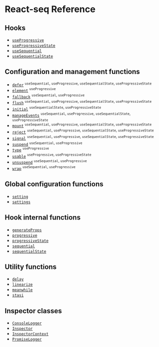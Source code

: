 # React-seq Reference

## Hooks

* [`useProgressive`](./useProgressive.md)
* [`useProgressiveState`](./useProgressiveState.md)
* [`useSequential`](./useSequential.md)
* [`useSequentialState`](./useSequentialState.md)

## Configuration and management functions

* [`defer`](./defer.md) <sup>`useSequential`, `useProgressive`, `useSequentialState`, `useProgressiveState`</sup>
* [`element`](./element.md) <sup>`useProgressive`</sup>
* [`fallback`](./fallback.md) <sup>`useSequential`, `useProgressive`</sup>
* [`flush`](./flush.md) <sup>`useSequential`, `useProgressive`, `useSequentialState`, `useProgressiveState`</sup>
* [`initial`](./initial.md) <sup>`useSequentialState`, `useProgressiveState`</sup>
* [`manageEvents`](./manageEvents.md) <sup>`useSequential`, `useProgressive`, `useSequentialState`, `useProgressiveState`</sup>
* [`mount`](./mount.md) <sup>`useSequential`, `useProgressive`, `useSequentialState`, `useProgressiveState`</sup>
* [`reject`](./reject.md) <sup>`useSequential`, `useProgressive`, `useSequentialState`, `useProgressiveState`</sup>
* [`signal`](./signal.md) <sup>`useSequential`, `useProgressive`, `useSequentialState`, `useProgressiveState`</sup>
* [`suspend`](./suspend.md) <sup>`useSequential`, `useProgressive`</sup>
* [`type`](./type.md) <sup>`useProgressive`</sup>
* [`usable`](./usable.md) <sup>`useProgressive`, `useProgressiveState`</sup>
* [`unsuspend`](./unsuspend.md) <sup>`useSequential`, `useProgressive`</sup>
* [`wrap`](./wrap.md) <sup>`useSequential`, `useProgressive`</sup>

## Global configuration functions

* [`setting`](./setting.md)
* [`settings`](./settings.md)

## Hook internal functions

* [`generateProps`](./generateProps.md)
* [`progressive`](./progressive.md)
* [`progressiveState`](./progressiveState.md)
* [`sequential`](./sequential.md)
* [`sequentialState`](./sequentialState.md)

## Utility functions

* [`delay`](./delay.md)
* [`linearize`](./linearize.md)
* [`meanwhile`](./meanwhile.md)
* [`stasi`](./stasi.md)

## Inspector classes

* [`ConsoleLogger`](./ConsoleLogger.md)
* [`Inspector`](./Inspector.md)
* [`InspectorContext`](./InspectorContext.md)
* [`PromiseLogger`](./PromiseLogger.md)
